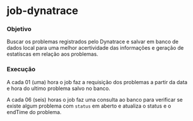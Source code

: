 # job-dynatrace

### Objetivo
Buscar os problemas registrados pelo Dynatrace e salvar em banco de dados local para uma melhor acertividade das informações e geração de estatíscas em relação aos problemas.

### Execução
A cada 01 (uma) hora o job faz a requisição dos problemas a partir da data e hora do ultimo problema salvo no banco.

A cada 06 (seis) horas o job faz uma consulta ao banco para verificar se existe algum problema com `status` em aberto e atualiza o status e o endTime do problema.

